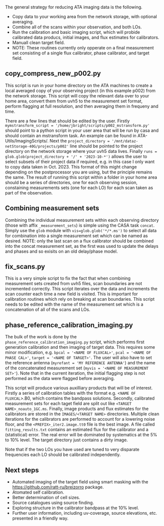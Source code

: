 The general strategy for reducing ATA imaging data is the following.

- Copy data to your working area from the network storage, with optional averaging.
- Combine all of the scans within your observation, and both LOs.
- Run the calibration and basic imaging script, which will probide calibrated data producs, initial images, and flux estimates for calibrators.
- Manuall clean target field.
- NOTE: These routines currently only opperate on a final measurement set consisting of a single flux calibrator, phase calibrator, and target field. 

## copy_compress_new_p002.py

This script is run in your home directory on the ATA machines to create a local averaged copy of your observing project (in this example p002) from the network storage. This script will copy the relevant data over to your home area, convert them from uvh5 to the measurement set format, perform flagging at full resolution, and then averaging them in frequeny and time.

There are a few lines that should be edited by the user. Firstly `mymstransform_script = '/home/jbright/scripts/p002_mstransform.py'` should point to a python script in your user area that will be run by casa and should contain an mstransform task. An example can be found in ATA-Utils/ImagingScripts/. Next the `project_directory = '/mnt/dataz-netStorage-40G/projects/p002'` line should be pointed to the project directory on the network storage where your uvh5 data lives. Finally `runs = glob.glob(project_directory + '/' + '2023-10-*')` allows the user to select subsets of their project data if required, e.g. in this case I only want to copy data taken in Oct. 2023. This format of this might change depending on the postprocessor you are using, but the principle remains the same. The result of running this script within a folder in your home area should be a series of directories, one for each observing session, constaining measurements sets (one for each LO) for each scan taken as part of the observation.

## Combining measurement sets

Combining the individual measurement sets within each observing directory (those with affix `_measurement_sets`) is simple using the CASA task `concat`. Simply use the `glob` module with `vis=glob.glob('*/*.ms')` to select all data for combination into a single measurement set which can be named as desired. NOTE: only the last scan on a flux calibrator should be combined into the concat measurement set, as the first was used to update the delays and phases and so exisits on an old delay/phase model. 

## fix_scans.py

This is a very simple script to fix the fact that when combining measurement sets created from uvh5 files, scan boundaries are not incremented correctly. This script iterates over the data and increments the scan counter each time a new field is visited. This is important for calibration routines which rely on breaking at scan boundaries. This script needs to be edited with the name of the measurement set which is a concatenation of all of the scans and LOs. 

## phase_reference_calibration_imaging.py

The bulk of the work is done by the `phase_reference_calibration_imaging.py` script, which performs first generation calibration and then imaging of target data. This requires some minor modification, e.g. `bpcal = '<NAME OF FLUXCAL>'`, `pcal = '<NAME OF PHASE CAL>'`, `target = '<NAME OF TARGET>'`. The user will also have to set the reference antenna (`myrefant = 'MY REFERENCE ANTENNA'`) and the name of the concatenated measurement set (`myvis = '<NAME OF MEASUREMENT SET>'`). Note that in the current iteration, the initial flagging step is not performed as the data were flagged before averaging. 

This script will produce various auxilliary products that will be of interest. Firstly a series of calibration tables with the format e.g. <`NAME OF FLUXCAL`>.B0, which contains the bandpass solutions. Secondly, calibrated measurement sets for each taget field are split out like `<TARGET NAME>_noauto_1GC.ms`. Finally, image products and flux estimates for the calibrators are stored in the `IMAGES/<TARGET NAME>` directories. Multiple clean iterations for the calibrators are performed to account for a lowering noise floor, and the `<PREFIX>_iter2.image.tt0` file is the best image. A file called `fitting_results.txt` contains an estimated flux for the calibrator and a (statistical) error. The real error will be dominated by systematics at the 5% to 10% level. The target directory just contains a dirty image.

Note that if the two LOs you have used are tuned to very disparate frequencies each LO should be calibrated independently. 

## Next steps
- Automated imaging of the target field using smart masking with the https://github.com/ratt-ru/breizorro package.
- Atomated self calibration.
- Better determination of cell sizes.
- Source catalogues using source finding.
- Exploring structure in the calibrator bandpass at the 10% level.
- Further user information, including uv-coverage, source elevations, etc. presented in a friendly way.

